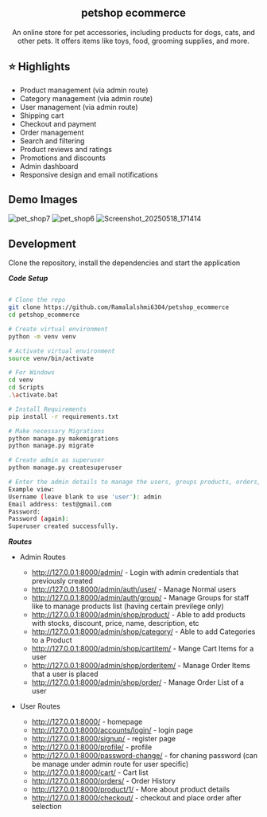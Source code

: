 <p align="center">
  <h2 align="center"><a> petshop ecommerce </a></h2>
  <p align="center">An online store for pet accessories, including products for dogs, cats, and other pets. It offers items like toys, food, grooming supplies, and more. <p>
</p>

## :star: Highlights
- Product management (via admin route)
- Category management (via admin route)
- User management (via admin route)
- Shipping cart
- Checkout and payment
- Order management
- Search and filtering
- Product reviews and ratings
- Promotions and discounts
- Admin dashboard
- Responsive design and  email notifications

## Demo Images
![pet_shop7](https://github.com/user-attachments/assets/f417e026-e206-49e4-9413-b1b59f2432bd)
![pet_shop6](https://github.com/user-attachments/assets/ce3cdf5b-2699-4dac-8b5f-99abf4d79260)
![Screenshot_20250518_171414](https://github.com/user-attachments/assets/2a10329f-d4e7-4cd3-9dde-8a429118e883)

## Development

Clone the repository, install the dependencies and start the application

**_Code Setup_**
```bash

# Clone the repo
git clone https://github.com/Ramalalshmi6304/petshop_ecommerce
cd petshop_ecommerce

# Create virtual environment
python -m venv venv

# Activate virtual environment
source venv/bin/activate

# For Windows
cd venv
cd Scripts
.\activate.bat

# Install Requirements
pip install -r requirements.txt

# Make necessary Migrations
python manage.py makemigrations
python manage.py migrate

# Create admin as superuser
python manage.py createsuperuser

# Enter the admin details to manage the users, groups products, orders, etc...
Example view:
Username (leave blank to use 'user'): admin
Email address: test@gmail.com
Password: 
Password (again): 
Superuser created successfully.
```

**_Routes_**
- Admin Routes
  - http://127.0.0.1:8000/admin/ - Login with admin credentials that previously created
  - http://127.0.0.1:8000/admin/auth/user/ - Manage Normal users
  - http://127.0.0.1:8000/admin/auth/group/ - Manage Groups for staff like to manage products list (having certain previlege only)
  - http://127.0.0.1:8000/admin/shop/product/ - Able to add products with stocks, discount, price, name, description, etc
  - http://127.0.0.1:8000/admin/shop/category/ - Able to add Categories to a Product
  - http://127.0.0.1:8000/admin/shop/cartitem/ - Mange Cart Items for a user
  - http://127.0.0.1:8000/admin/shop/orderitem/ - Manage Order Items that a user is placed
  - http://127.0.0.1:8000/admin/shop/order/ - Manage Order List of a user

- User Routes
  - http://127.0.0.1:8000/ - homepage
  - http://127.0.0.1:8000/accounts/login/ - login page
  - http://127.0.0.1:8000/signup/ - register page
  - http://127.0.0.1:8000/profile/ - profile
  - http://127.0.0.1:8000/password-change/ - for chaning password (can be manage under admin route for user specific)
  - http://127.0.0.1:8000/cart/ - Cart list
  - http://127.0.0.1:8000/orders/ - Order History
  - http://127.0.0.1:8000/product/1/ - More about product details
  - http://127.0.0.1:8000/checkout/ - checkout and place order after selection

